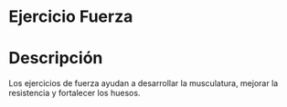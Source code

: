 # Ejercicio Fuerza

# Descripción
Los ejercicios de fuerza ayudan a desarrollar la musculatura, mejorar la resistencia y fortalecer los huesos.